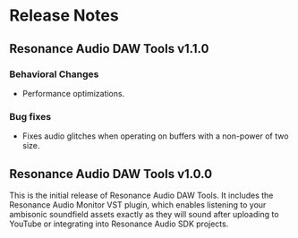# Release Notes

## Resonance Audio DAW Tools v1.1.0

### Behavioral Changes
* Performance optimizations.

### Bug fixes
* Fixes audio glitches when operating on buffers with a non-power of two size.

## Resonance Audio DAW Tools v1.0.0

This is the initial release of Resonance Audio DAW Tools. It includes the Resonance Audio Monitor VST plugin, which enables listening to your ambisonic soundfield assets exactly as they will sound after uploading to YouTube or integrating into Resonance Audio SDK projects.

